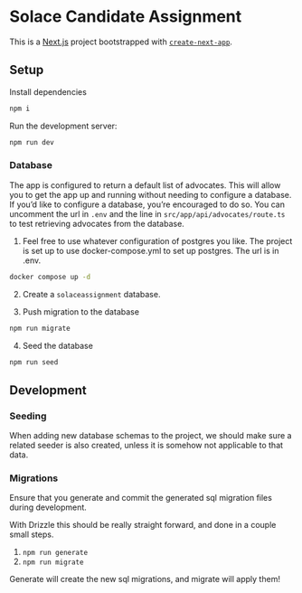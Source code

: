 # Solace Candidate Assignment

This is a [Next.js](https://nextjs.org/) project bootstrapped with [`create-next-app`](https://github.com/vercel/next.js/tree/canary/packages/create-next-app).

## Setup

Install dependencies

```bash
npm i
```

Run the development server:

```bash
npm run dev
```

### Database

The app is configured to return a default list of advocates. This will allow you to get the app up and running without needing to configure a database. If you’d like to configure a database, you’re encouraged to do so. You can uncomment the url in `.env` and the line in `src/app/api/advocates/route.ts` to test retrieving advocates from the database.

1. Feel free to use whatever configuration of postgres you like. The project is set up to use docker-compose.yml to set up postgres. The url is in .env.

```bash
docker compose up -d
```

2. Create a `solaceassignment` database.

3. Push migration to the database

```bash
npm run migrate
```

4. Seed the database

```bash
npm run seed
```

## Development

### Seeding

When adding new database schemas to the project, we should make sure a related seeder is also created, unless
it is somehow not applicable to that data.

### Migrations

Ensure that you generate and commit the generated sql migration files during development.

With Drizzle this should be really straight forward, and done in a couple small steps.

1. `npm run generate`
2. `npm run migrate`

Generate will create the new sql migrations, and migrate will apply them!
